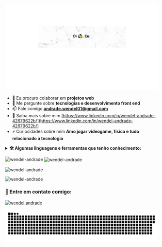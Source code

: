 <p align="center">
  <img src="https://github.com/Wendel-Andrade/Wendel-Andrade/raw/main/assets/gif-github.gif" alt="Oi 👋, Eu sou o Wendel 🚀 Um estudante com foco em Full Stack em constante evolução 🚀">  
</p>

<!--
How to make this gif ?
💜 Thanks to https://github.com/matyo91
I made my with https://codesandbox.io/s/github-profile-2ijk7
Then i recorded my screen to gif on Mac with Quicktime  and save result to [assets/github.mov](assets/github.mov)
This [gist](https://gist.github.com/tskaggs/6394639) help me to create a dedicated command that convert MOV to GIF.
Type this command `make generate-gif` to generate [assets/github.gif](assets/github.gif)
-->

- 👯 Eu procuro colaborar em **projetos web**
- 💬 Me pergunte sobre **tecnologias e desenvolvimento front end**
- 📫 Fale comigo **andrade.wendel01@gmail.com**
- 📄 Saiba mais sobre mim [https://www.linkedin.com/in/wendel-andrade-42679622b/](https://www.linkedin.com/in/wendel-andrade-42679622b/)
- ⚡ Curiosidades sobre mim **Amo jogar videogame, física e tudo relacionado a tecnologia**

<details>
  <summary><b>🛠️ Algumas linguagens e ferramentas que tenho conhecimento:</b></summary>
  <br/>
<p align="left"> <a href="https://www.w3schools.com/css/" target="_blank" rel="noreferrer"> <img src="https://raw.githubusercontent.com/devicons/devicon/master/icons/css3/css3-original-wordmark.svg" alt="css3" width="40" height="40"/> </a> <a href="https://git-scm.com/" target="_blank" rel="noreferrer"> <img src="https://www.vectorlogo.zone/logos/git-scm/git-scm-icon.svg" alt="git" width="40" height="40"/> </a> <a href="https://www.w3.org/html/" target="_blank" rel="noreferrer"> <img src="https://raw.githubusercontent.com/devicons/devicon/master/icons/html5/html5-original-wordmark.svg" alt="html5" width="40" height="40"/> </a> <a href="https://developer.mozilla.org/en-US/docs/Web/JavaScript" target="_blank" rel="noreferrer"> <img src="https://raw.githubusercontent.com/devicons/devicon/master/icons/javascript/javascript-original.svg" alt="javascript" width="40" height="40"/> </a> <a href="https://www.linux.org/" target="_blank" rel="noreferrer"> <img src="https://raw.githubusercontent.com/devicons/devicon/master/icons/linux/linux-original.svg" alt="linux" width="40" height="40"/> </a> <a href="https://sass-lang.com" target="_blank" rel="noreferrer"> <img src="https://raw.githubusercontent.com/devicons/devicon/master/icons/sass/sass-original.svg" alt="sass" width="40" height="40"/> </a> <a href="https://tailwindcss.com/" target="_blank" rel="noreferrer"> <img src="https://www.vectorlogo.zone/logos/tailwindcss/tailwindcss-icon.svg" alt="tailwind" width="40" height="40"/> </a> </p>
</details>

<p><img align="left" src="https://github-readme-stats.vercel.app/api/top-langs?username=wendel-andrade&show_icons=true&locale=en&layout=compact" alt="wendel-andrade" /></p>

<p>&nbsp;<img align="center" src="https://github-readme-stats.vercel.app/api?username=wendel-andrade&show_icons=true&locale=en" alt="wendel-andrade" /></p>

<p><img align="center" src="https://github-readme-streak-stats.herokuapp.com/?user=wendel-andrade&" alt="wendel-andrade" /></p>

<p align="left"> <img src="https://komarev.com/ghpvc/?username=wendel-andrade&label=Profile%20views&color=0e75b6&style=flat" alt="wendel-andrade" /> </p>

<h3 align="left">📎 Entre em contato comigo:</h3>
<p align="left">
<a href="https://linkedin.com/in/wendel andrade" target="blank"><img align="center" src="https://raw.githubusercontent.com/rahuldkjain/github-profile-readme-generator/master/src/images/icons/Social/linked-in-alt.svg" alt="wendel andrade" height="30" width="40" /></a>
</p>

 <div> 
 
  ![Snake animation](https://github.com/MarcosConrado/MarcosConrado/blob/output/github-contribution-grid-snake.svg)
 
</div>

<!--
**Wendel-Andrade/Wendel-Andrade** is a ✨ _special_ ✨ repository because its `README.md` (this file) appears on your GitHub profile.

Here are some ideas to get you started:

- 🔭 I’m currently working on ...
- 🌱 I’m currently learning ...
- 👯 I’m looking to collaborate on ...
- 🤔 I’m looking for help with ...
- 💬 Ask me about ...
- 📫 How to reach me: ...
- 😄 Pronouns: ...
- ⚡ Fun fact: ...
-->
